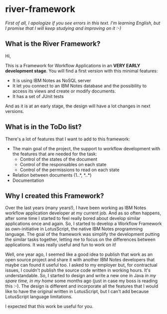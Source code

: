 # river-framework

_First of all, I apologize if you see errors in this text. I'm learning English, 
but I promise that I will keep studying and improving on it :-)_


## What is the River Framework?

Hi, 

This is a Framework for Workflow Applications in an **VERY EARLY development stage**. You will find a first version with this minimal features: 

- It is using IBM Notes as NoSQL server
- It let you connect to an IBM Notes database and the possibility to access its views and create or modify documents.
- It has a set of JUnit tests

And as it is at an early stage, the design will have a lot changes in next versions. 


## What is in the ToDo list?

There's a lot of features that I want to add to this framework:

- The main goal of the project, the support to workflow development with the features that are needed for the task:
  - Control of the states of the document
  - Control of the responsables on each state
  - Control of the permissions to read on each state
- Relation between documents (1..\*, \*..\*)
- Documentation


## Why I created this Framework?

Over the last years (many years!), I have been working as IBM Notes workflow application developer at my current job. And as so often happens, after some time I started to feel really bored about develop similar applications once and again. So, I started to develop a Workflow Framework as own-initiative in LotusScript, the native IBM Notes programming language. The goal of the framework was simplify the development putting the similar tasks together, letting me to focus on the differences between applications. It was really useful and fun to work on it! 

Well, one year ago, I seemed like a good idea to publish that work as an open source project and share it with another IBM Notes developers that maybe can found it useful too. I asked to my employer but, for contractual issues, I couldn't publish the source code written in working hours. It's understandable. So, I started to design and write a new one in Java *in my spare time, in my home* some months ago (just in case my boss is reading this :-). The design is different and incorporate all the features that I would like to have the original written in LotusScript, but I can't add because LotusScript language limitations.

I expected that this work be useful for you. 



